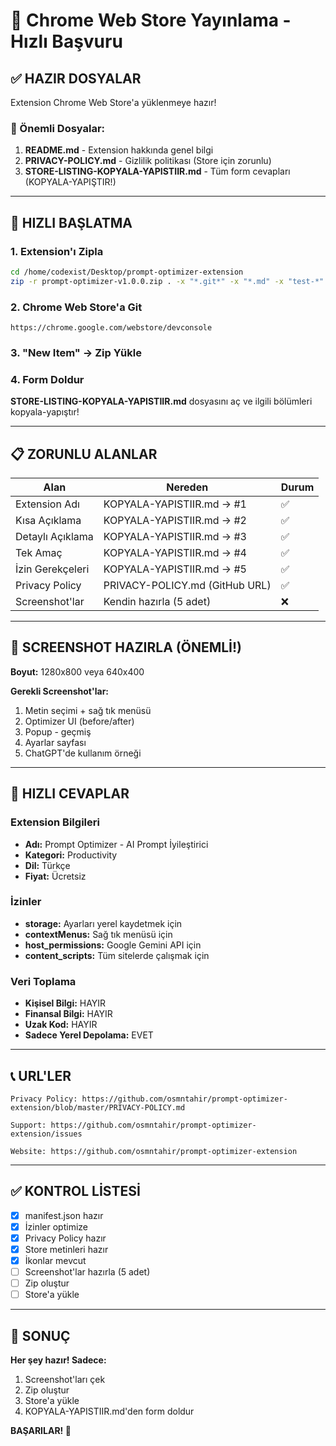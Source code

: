 # 🚀 Chrome Web Store Yayınlama - Hızlı Başvuru

## ✅ HAZIR DOSYALAR

Extension Chrome Web Store'a yüklenmeye hazır!

### 📁 Önemli Dosyalar:
1. **README.md** - Extension hakkında genel bilgi
2. **PRIVACY-POLICY.md** - Gizlilik politikası (Store için zorunlu)
3. **STORE-LISTING-KOPYALA-YAPISTIIR.md** - Tüm form cevapları (KOPYALA-YAPIŞTIR!)

---

## 🎯 HIZLI BAŞLATMA

### 1. Extension'ı Zipla
```bash
cd /home/codexist/Desktop/prompt-optimizer-extension
zip -r prompt-optimizer-v1.0.0.zip . -x "*.git*" -x "*.md" -x "test-*"
```

### 2. Chrome Web Store'a Git
```
https://chrome.google.com/webstore/devconsole
```

### 3. "New Item" → Zip Yükle

### 4. Form Doldur
**STORE-LISTING-KOPYALA-YAPISTIIR.md** dosyasını aç ve ilgili bölümleri kopyala-yapıştır!

---

## 📋 ZORUNLU ALANLAR

| Alan | Nereden | Durum |
|------|---------|-------|
| Extension Adı | KOPYALA-YAPISTIIR.md → #1 | ✅ |
| Kısa Açıklama | KOPYALA-YAPISTIIR.md → #2 | ✅ |
| Detaylı Açıklama | KOPYALA-YAPISTIIR.md → #3 | ✅ |
| Tek Amaç | KOPYALA-YAPISTIIR.md → #4 | ✅ |
| İzin Gerekçeleri | KOPYALA-YAPISTIIR.md → #5 | ✅ |
| Privacy Policy | PRIVACY-POLICY.md (GitHub URL) | ✅ |
| Screenshot'lar | Kendin hazırla (5 adet) | ❌ |

---

## 📸 SCREENSHOT HAZIRLA (ÖNEMLİ!)

**Boyut:** 1280x800 veya 640x400

**Gerekli Screenshot'lar:**
1. Metin seçimi + sağ tık menüsü
2. Optimizer UI (before/after)
3. Popup - geçmiş
4. Ayarlar sayfası
5. ChatGPT'de kullanım örneği

---

## 🔑 HIZLI CEVAPLAR

### Extension Bilgileri
- **Adı:** Prompt Optimizer - AI Prompt İyileştirici
- **Kategori:** Productivity
- **Dil:** Türkçe
- **Fiyat:** Ücretsiz

### İzinler
- **storage:** Ayarları yerel kaydetmek için
- **contextMenus:** Sağ tık menüsü için
- **host_permissions:** Google Gemini API için
- **content_scripts:** Tüm sitelerde çalışmak için

### Veri Toplama
- **Kişisel Bilgi:** HAYIR
- **Finansal Bilgi:** HAYIR
- **Uzak Kod:** HAYIR
- **Sadece Yerel Depolama:** EVET

---

## 📞 URL'LER

```
Privacy Policy: https://github.com/osmntahir/prompt-optimizer-extension/blob/master/PRIVACY-POLICY.md

Support: https://github.com/osmntahir/prompt-optimizer-extension/issues

Website: https://github.com/osmntahir/prompt-optimizer-extension
```

---

## ✅ KONTROL LİSTESİ

- [x] manifest.json hazır
- [x] İzinler optimize
- [x] Privacy Policy hazır
- [x] Store metinleri hazır
- [x] İkonlar mevcut
- [ ] Screenshot'lar hazırla (5 adet)
- [ ] Zip oluştur
- [ ] Store'a yükle

---

## 🎯 SONUÇ

**Her şey hazır! Sadece:**
1. Screenshot'ları çek
2. Zip oluştur
3. Store'a yükle
4. KOPYALA-YAPISTIIR.md'den form doldur

**BAŞARILAR! 🚀**
